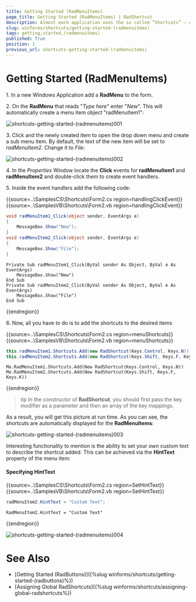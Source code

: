 ```yaml
---
title: Getting Started (RadMenuItems)
page_title: Getting Started (RadMenuItems) | RadShortcut
description: Almost each application uses the so called “Shortcuts” – a keyboard combination that triggers a specific action.
slug: winforms/shortcuts/getting-started-(radmenuitems)
tags: getting,started,(radmenuitems)
published: True
position: 1
previous_url: shortcuts-getting-started-(radmenuitems)
---
```


# Getting Started (RadMenuItems)

1\. In a new Windows Application add a **RadMenu** to the form.

2\. On the **RadMenu** that reads "*Type here*" enter "*New*". This will automatically create a menu item object "radMenuItem1":

![shortcuts-getting-started-(radmenuitems)001](images/shortcuts-getting-started-(radmenuitems)001.png)

3\. Click and the newly created item to open the drop down menu and create a sub menu item. By default, the text of the new item will be set to *radMenuItem2*. Change it to *File*:

![shortcuts-getting-started-(radmenuitems)002](images/shortcuts-getting-started-(radmenuitems)002.png)

4\. In the *Properties* Window locate the **Click** events for **radMenuItem1** and **radMenuItem2** and double-click them to create event handlers.

5\. Inside the event handlers add the following code:

{{source=..\SamplesCS\Shortcuts\Form2.cs region=handlingClickEvent}} 
{{source=..\SamplesVB\Shortcuts\Form2.vb region=handlingClickEvent}} 

````C#
void radMenuItem1_Click(object sender, EventArgs e)
{
    MessageBox.Show("New");
}
void radMenuItem2_Click(object sender, EventArgs e)
{
    MessageBox.Show("File");
}

````
````VB.NET
Private Sub radMenuItem1_Click(ByVal sender As Object, ByVal e As EventArgs)
    MessageBox.Show("New")
End Sub
Private Sub radMenuItem2_Click(ByVal sender As Object, ByVal e As EventArgs)
    MessageBox.Show("File")
End Sub

````

{{endregion}} 

6\. Now, all you have to do is to add the shortcuts to the desired items

{{source=..\SamplesCS\Shortcuts\Form2.cs region=menuShortcuts}} 
{{source=..\SamplesVB\Shortcuts\Form2.vb region=menuShortcuts}} 

````C#
this.radMenuItem1.Shortcuts.Add(new RadShortcut(Keys.Control, Keys.N));
this.radMenuItem2.Shortcuts.Add(new RadShortcut(Keys.Shift, Keys.F, Keys.K));

````
````VB.NET
Me.RadMenuItem1.Shortcuts.Add(New RadShortcut(Keys.Control, Keys.N))
Me.RadMenuItem2.Shortcuts.Add(New RadShortcut(Keys.Shift, Keys.F, Keys.K))

````

{{endregion}} 

>tip In the constructor of **RadShortcut**, you should first pass the key modifier as a parameter and then an array of the key mappings.
>

As a result, you will get this picture at run time. As you can see, the shortcuts are automatically displayed for the **RadMenuItems**:

![shortcuts-getting-started-(radmenuitems)003](images/shortcuts-getting-started-(radmenuitems)003.png)

Interesting functionality to mention is the ability to set your own custom text to describe the shortcut added. This can be achieved via the __HintText__ property of the menu item:

#### Specifying HintText

{{source=..\SamplesCS\Shortcuts\Form2.cs region=SetHintText}} 
{{source=..\SamplesVB\Shortcuts\Form2.vb region=SetHintText}} 

````C#
radMenuItem2.HintText = "Custom Text";

````
````VB.NET
RadMenuItem2.HintText = "Custom Text"

````

{{endregion}} 

![shortcuts-getting-started-(radmenuitems)004](images/shortcuts-getting-started-(radmenuitems)004.png)

# See Also

* [Getting Started (RadButtons)]({%slug winforms/shortcuts/getting-started-(radbuttons)%})	
* [Assigning Global RadShortcuts]({%slug winforms/shortcuts/assigning-global-radshortcuts%})	
